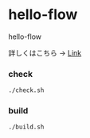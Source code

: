hello-flow
==========

hello-flow

詳しくはこちら -> [Link](http://qiita.com/phi/items/5e3ce02dc76da7bf2075)

### check

```bash
./check.sh
```

### build

```bash
./build.sh
```

